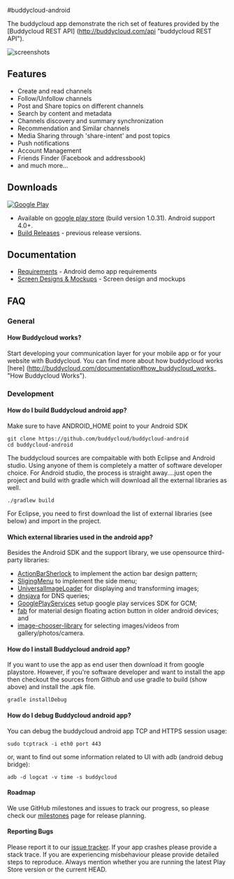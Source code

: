 #buddycloud-android 

The buddycloud app demonstrate the rich set of features provided by the [Buddycloud REST API] (http://buddycloud.com/api "buddycloud REST API").

![screenshots](https://raw.githubusercontent.com/buddycloud/buddycloud-android/master/screenshots.png)

## Features

* Create and read channels 
* Follow/Unfollow channels
* Post and Share topics on different channels
* Search by content and metadata
* Channels discovery and summary synchronization
* Recommendation and Similar channels
* Media Sharing through 'share-intent' and post topics 
* Push notifications
* Account Management
* Friends Finder (Facebook and addressbook)
* and much more...
 
## Downloads

[![Google Play](http://developer.android.com/images/brand/en_generic_rgb_wo_45.png)](https://play.google.com/store/apps/details?id=com.buddycloud)

* Available on [google play store](https://play.google.com/store/apps/details?id=com.buddycloud) (build version 1.0.31). Android support 4.0+.
* [Build Releases](http://downloads.buddycloud.com/packages/android/) - previous release versions.

## Documentation
 * [Requirements](https://docs.google.com/a/buddycloud.com/document/d/1c-vJ8lUbpZ47P-7gIpTtjhTL54d10aQkD0mI12uwEuA/edit) - Android demo app requirements
 * [Screen Designs & Mockups](https://buddycloud.mybalsamiq.com/projects/android/grid) - Screen design and mockups

## FAQ

### General

#### How Buddycloud works?

Start developing your communication layer for your mobile app or for your website with Buddycloud. You can find more about how buddycloud works [here] (http://buddycloud.com/documentation#how_buddycloud_works_ "How Buddycloud Works").


### Development

#### How do I build Buddycloud android app?

Make sure to have ANDROID_HOME point to your Android SDK

	git clone https://github.com/buddycloud/buddycloud-android
	cd buddycloud-android

The buddycloud sources are compaitable with both Eclipse and Android studio. Using anyone of them is completely a matter of software developer choice. For Android studio, the process is straight away....just open the project and build with gradle which will download all the external libraries as well.

	./gradlew build

For Eclipse, you need to first download the list of external libraries (see below) and import in the project.

#### Which external libraries used in the android app? 

Besides the Android SDK and the support library, we use opensource third-party libraries:

* [ActionBarSherlock](https://github.com/JakeWharton/ActionBarSherlock) to implement the action bar design pattern; 
* [SligingMenu](https://github.com/jfeinstein10/SlidingMenu) to implement the side menu;
* [UniversalImageLoader](https://github.com/nostra13/Android-Universal-Image-Loader) for displaying and transforming images;
* [dnsjava](http://www.xbill.org/dnsjava/) for DNS queries;
* [GooglePlayServices](https://developer.android.com/google/play-services/setup.html) setup google play services SDK for GCM;
* [fab](https://github.com/shell-software/fab) for material design floating action button in older android devices; and
* [image-chooser-library](https://github.com/coomar2841/image-chooser-library) for selecting images/videos from gallery/photos/camera.

#### How do I install Buddycloud android app?

If you want to use the app as end user then download it from google playstore. However, if you're software developer and want to install the app then checkout the sources from Github and use gradle to build (show above) and install the .apk file.

	gradle installDebug

#### How do I debug Buddycloud android app?

You can debug the buddycloud android app TCP and HTTPS session usage:

	sudo tcptrack -i eth0 port 443

or, want to find out some information related to UI with adb (android debug bridge):

    adb -d logcat -v time -s buddycloud
    
#### Roadmap

We use GitHub milestones and issues to track our progress, so please check our [milestones](https://github.com/buddycloud/buddycloud-android/milestones) page for release planning. 

#### Reporting Bugs

Please report it to our [issue tracker][issues]. If your app crashes please
provide a stack trace. If you are experiencing misbehaviour please provide
detailed steps to reproduce. Always mention whether you are running the latest
Play Store version or the current HEAD.

[issues]: https://github.com/buddycloud/buddycloud-android/issues
